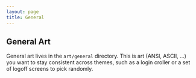 ```yaml
---
layout: page
title: General
---
```

## General Art
General art lives in the `art/general` directory. This is art (ANSI, ASCII, ...) you want to stay consistent across themes, such as a login croller or a set of logoff screens to pick randomly.

